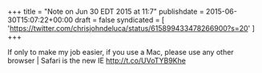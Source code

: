+++
title = "Note on Jun 30 EDT 2015 at 11:7"
publishdate = 2015-06-30T15:07:22+00:00
draft = false
syndicated = [ 'https://twitter.com/chrisjohndeluca/status/615899433478266900?s=20' ]
+++

If only to make my job easier, if you use a Mac, please use any other browser | Safari is the new IE http://t.co/UVoTYB9Khe
